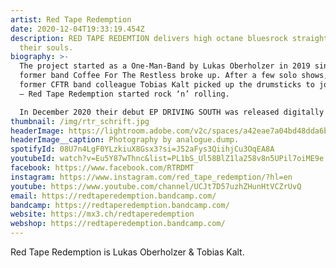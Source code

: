 ```yaml
---
artist: Red Tape Redemption
date: 2020-12-04T19:33:19.454Z
description: RED TAPE REDEMTION delivers high octane bluesrock straight out from
  their souls.
biography: >-
  The project started as a One-Man-Band by Lukas Oberholzer in 2019 since his
  former band Coffee For The Restless broke up. After a few solo shows, his
  former CFTR band colleague Tobias Kalt picked up the drumsticks to join forces
  – Red Tape Redemption started rock ‘n’ rolling. 

  In December 2020 their debut EP DRIVING SOUTH was released digitally through THE YELLING LIGHT.
thumbnail: /img/rtr_schrift.jpg
headerImage: https://lightroom.adobe.com/v2c/spaces/a42eae7a04bd48dda6b8193b4c695220/assets/6af20ad8afcdaaaebc39a458298daba3/revisions/d382aaa2429a4149bec73424877b56ea/renditions/eee64487b97cded0793c08a77a873d88
headerImage__caption: Photography by analogue.dump.
spotifyId: 08U7n4LgF0YLzkiuX8Gsx3?si=J52aFys3QiihjCu3OqEA8A
youtubeId: watch?v=Eu5Y87wThnc&list=PL1bS_Ul58BlZ1la258v8n5UPil7oiME9e
facebook: https://www.facebook.com/RTRDMT
instagram: https://www.instagram.com/red_tape_redemption/?hl=en
youtube: https://www.youtube.com/channel/UCJt7D57uzhZHunHtVCZrUvQ
email: https://redtaperedemption.bandcamp.com/
bandcamp: https://redtaperedemption.bandcamp.com/
website: https://mx3.ch/redtaperedemption
webshop: https://redtaperedemption.bandcamp.com/
---
```

Red Tape Redemption is Lukas Oberholzer & Tobias Kalt.